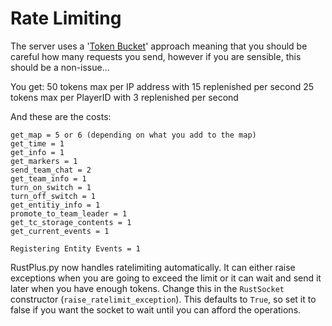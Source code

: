 # Rate Limiting

The server uses a '[Token Bucket](https://en.wikipedia.org/wiki/Token\_bucket)' approach meaning that you should be careful how many requests you send, however if you are sensible, this should be a non-issue...

You get: 50 tokens max per IP address with 15 replenished per second 25 tokens max per PlayerID with 3 replenished per second

And these are the costs:

```
get_map = 5 or 6 (depending on what you add to the map)
get_time = 1
get_info = 1
get_markers = 1
send_team_chat = 2
get_team_info = 1
turn_on_switch = 1
turn_off_switch = 1
get_entitiy_info = 1
promote_to_team_leader = 1
get_tc_storage_contents = 1
get_current_events = 1

Registering Entity Events = 1
```

RustPlus.py now handles ratelimiting automatically. It can either raise exceptions when you are going to exceed the limit or it can wait and send it later when you have enough tokens. Change this in the `RustSocket` constructor (`raise_ratelimit_exception`). This defaults to `True`, so set it to false if you want the socket to wait until you can afford the operations.

